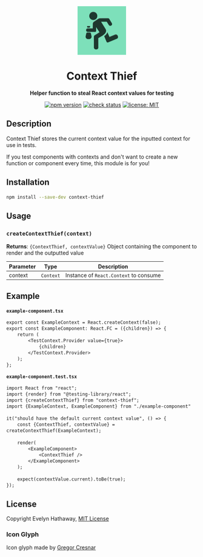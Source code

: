 <div align="center">

<img alt="Context Thief icon" width="128" height="128" align="center" src=".github/icon.png"/>

# Context Thief

**Helper function to steal React context values for testing**

[![npm version](https://badgen.net/npm/v/context-thief?icon=npm)](https://www.npmjs.com/package/context-thief)
[![check status](https://badgen.net/github/checks/evelynhathaway/context-thief/main?icon=github)](https://github.com/evelynhathaway/context-thief/actions)
[![license: MIT](https://badgen.net/badge/license/MIT/blue)](/LICENSE)

</div>

## Description

Context Thief stores the current context value for the inputted context for use in tests.

If you test components with contexts and don't want to create a new function or component every time, this module is for you!

## Installation

```bash
npm install --save-dev context-thief
```

## Usage

### `createContextThief(context)`

**Returns**: `{ContextThief, contextValue}` Object containing the component to render and the outputted value

| Parameter | Type      | Description                            |
| --------- | --------- | -------------------------------------- |
| context   | `Context` | Instance of `React.Context` to consume |

## Example

**`example-component.tsx`**

```tsx
export const ExampleContext = React.createContext(false);
export const ExampleComponent: React.FC = ({children}) => {
    return (
        <TestContext.Provider value={true}>
            {children}
        </TestContext.Provider>
    );
};
```

**`example-component.test.tsx`**

```tsx
import React from "react";
import {render} from "@testing-library/react";
import {createContextThief} from "context-thief";
import {ExampleContext, ExampleComponent} from "./example-component"

it("should have the default current context value", () => {
    const {ContextThief, contextValue} = createContextThief(ExampleContext);

    render(
        <ExampleComponent>
            <ContextThief />
        </ExampleComponent>
    );

    expect(contextValue.current).toBe(true);
});
```

## License

Copyright Evelyn Hathaway, [MIT License](/LICENSE)

### Icon Glyph

Icon glyph made by [Gregor Cresnar](https://thenounproject.com/grega.cresnar/)
